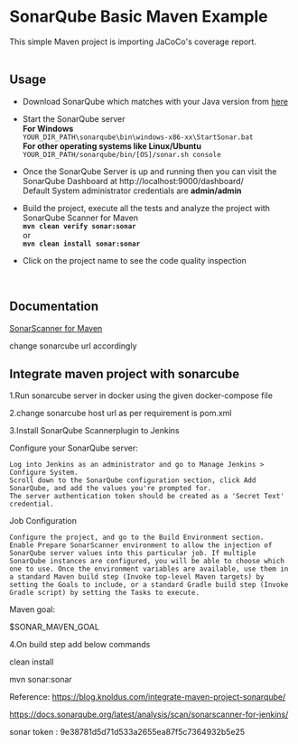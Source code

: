 # SonarQube Basic Maven Example

This simple Maven project is importing JaCoCo's coverage report.
<br /><br />

## Usage

* Download SonarQube which matches with your Java version from [here](https://www.sonarqube.org/downloads/)

* Start the SonarQube server\
**For Windows**\
`YOUR_DIR_PATH\sonarqube\bin\windows-x86-xx\StartSonar.bat`\
**For other operating systems like Linux/Ubuntu**\
`YOUR_DIR_PATH/sonarqube/bin/[OS]/sonar.sh console`

* Once the SonarQube Server is up and running then you can visit the SonarQube Dashboard at http://localhost:9000/dashboard/ \
Default System administrator credentials are **admin/admin**

* Build the project, execute all the tests and analyze the project with SonarQube Scanner for Maven\
**`mvn clean verify sonar:sonar`**\
or\
**`mvn clean install sonar:sonar`**
        
* Click on the project name to see the code quality inspection
<br />

## Documentation

[SonarScanner for Maven](https://docs.sonarqube.org/latest/analysis/scan/sonarscanner-for-maven/)

change sonarcube url accordingly

Integrate maven project with sonarcube
--------------------------------------

1.Run sonarcube server in docker using the given docker-compose file

2.change sonarcube host url as per requirement is pom.xml

3.Install SonarQube Scannerplugin to Jenkins

Configure your SonarQube server:


    Log into Jenkins as an administrator and go to Manage Jenkins > Configure System.
    Scroll down to the SonarQube configuration section, click Add SonarQube, and add the values you're prompted for.
    The server authentication token should be created as a 'Secret Text' credential.

Job Configuration

    Configure the project, and go to the Build Environment section.
    Enable Prepare SonarScanner environment to allow the injection of SonarQube server values into this particular job. If multiple SonarQube instances are configured, you will be able to choose which one to use. Once the environment variables are available, use them in a standard Maven build step (Invoke top-level Maven targets) by setting the Goals to include, or a standard Gradle build step (Invoke Gradle script) by setting the Tasks to execute.

Maven goal:

$SONAR_MAVEN_GOAL


4.On build step add below commands 

clean install

mvn sonar:sonar

Reference: https://blog.knoldus.com/integrate-maven-project-sonarqube/

https://docs.sonarqube.org/latest/analysis/scan/sonarscanner-for-jenkins/


sonar token : 9e38781d5d71d533a2655ea87f5c7364932b5e25
